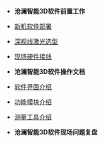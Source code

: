 <!-- /node/computerNode/computerSciences -->


* **沧澜智能3D软件前置工作**  

* [新机软件部署](./node/Computer_Init/)
* [深视线激光选型](./node/Camera_Leaser/)
* [现场硬件接线](./node/Camera_Line/)


* **沧澜智能3D软件操作文档** 

* [软件界面介绍](./node/UI/)
* [功能模块介绍](./node/Mode/)
* [测量工具介绍](./node/Tools/)

* **沧澜智能3D软件现场问题复盘**

